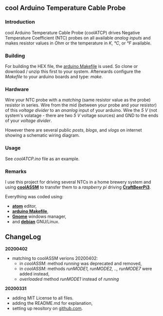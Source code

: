 ## cool Arduino Temperature Cable Probe

### Introduction
cool Arduino Temperature Cable Probe (coolATCP) drives Negative Temperature Coefficient (NTC) probes on all available _analog inputs_ and makes resistor values in _Ohm_ or the temperature in _K_, _°C_, or _°F_ available.

### Building
For building the HEX file, the [arduino Makefile](https://github.com/sudar/Arduino-Makefile) is used. So clone or download / unzip this first to your system. Afterwards configure the _Makefile_ to your arduino boards and type: _make_.

### Hardware
Wire your NTC probe with a _matching_ (same resistor value as the probe) resistor in series. Wire from the mid (between your probe and your resistor) of this _voltage divider_ to an _ananlog_ input of your arduino. Wire the _5 V_ (not system's volatage - there are two _5 V_ voltage sources) and GND to the ends of your _voltage divider_.

However there are several public _posts_, _blogs_, and _vlogs_ on internet showing a schematic wiring diagram.

### Usage
See _coolATCP.ino_ file as an example.

### Remarks
I use this project for driving several NTCs in a home brewery system and using [**coolASSM**](https://github.com/graetz23/coolArduinoSerialStateMachine) to transfer them to a _raspberry pi_ driving  [**CraftBeerPi3**](https://github.com/Manuel83/craftbeerpi3).

Everything was coded using:

  - [**atom**](https://atom.io/) editor,
  - [**arduino Makefile**](https://github.com/sudar/Arduino-Makefile),
  - [**Gnome**](https://www.gnome.org/) windows manager,
  - and [**debian**](https://www.debian.org/) GNU/Linux.

## ChangeLog

**20200402**
  - matching to coolASSM verions 20200402:
    - in _coolASSM_: method _running_ was deprecated and removed,
    - in _coolASSM_: methods _runMODE1, runMODE2, .., runMODE7_ were added instead,
    - _overloaded_ method _runMODE1_ instead of _running_

**20200331**
  - adding MIT License to all files.
  - adding the README.md for explanation,
  - setting up reository on [github.com](https://github.com/graetz23/coolArduinoTemperatureCableProbe).
